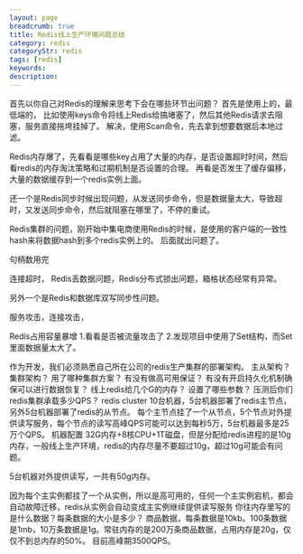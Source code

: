 ```yaml
---
layout: page
breadcrumb: true
title: Redis线上生产环境问题总结
category: redis
categoryStr: redis
tags: [redis]
keywords: 
description:
---
```


首先以你自己对Redis的理解来思考下会在哪些环节出问题？
首先是使用上的，最低端的，
比如使用keys命令将线上Redis给搞堵塞了，然后其他Redis请求去阻塞，服务直接拖垮挂掉了。
解决，使用Scan命令，先去拿到想要数据后本地过滤。

Redis内存爆了，先看看是哪些key占用了大量的内存，是否设置超时时间，然后看redis的内存淘汰策略和过期机制是否设置的合理。
再看是否发生了缓存偏移，大量的数据缓存到一个redis实例上面。

还一个是Redis同步时候出现问题，从发送同步命令，但是数据量太大，导致超时，又发送同步命令，然后就阻塞在哪里了，不停的重试。

Redis集群的问题，刚开始中集电商使用Redis的时候，是使用的客户端的一致性hash来将数据hash到多个redis实例上的。
后面就出问题了。

句柄数用完

连接超时，
Redis丢数据问题，Redis分布式锁出问题，箱格状态经常有异常。

另外一个是Redis和数据库双写同步性问题。

服务攻击，连接攻击，

Redis占用容量暴增
1.看看是否被流量攻击了
2.发现项目中使用了Set结构，而Set里面数据量太大了。

作为开发，我们必须熟悉自己所在公司的redis生产集群的部署架构。
主从架构？
集群架构？
用了哪种集群方案？
有没有做高可用保证？
有没有开启持久化机制确保可以进行数据恢复？
线上redis给几个G的内存？
设置了哪些参数？
压测后你们redis集群承载多少QPS？
redis cluster
10台机器，5台机器部署了redis主节点，另外5台机器部署了redis的从节点。
每个主节点挂了一个从节点，5个节点对外提供读写服务，每个节点的读写高峰QPS可能可以达到每秒5万，5台机器最多是25万个QPS。
机器配置
32G内存+8核CPU+1T磁盘，但是分配给redis进程的是10g内存，一般线上生产环境，redis的内存尽量不要超过10g，超过10g可能会有问题。

5台机器对外提供读写，一共有50g内存。

因为每个主实例都挂了一个从实例，所以是高可用的，任何一个主实例宕机，都会自动故障迁移，redis从实例会自动变成主实例继续提供读写服务
你往内存里写的是什么数据？每条数据的大小是多少？
商品数据，每条数据是10kb。100条数据是1mb，10万条数据是1g。常驻内存的是200万条商品数据，占用内存是20g，仅仅不到总内存的50%。
目前高峰期3500QPS。
